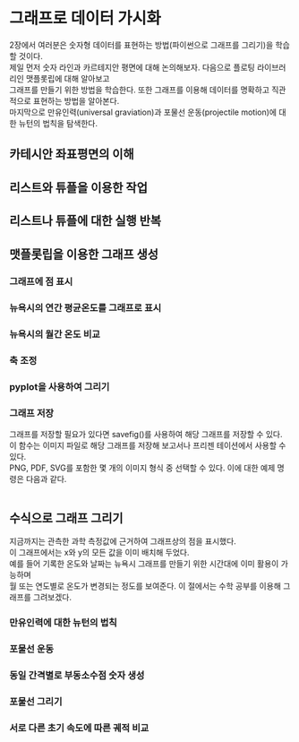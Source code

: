 # 그래프로 데이터 가시화

2장에서 여러분은 숫자형 데이터를 표현하는 방법(파이썬으로 그래프를 그리기)을 학습할 것이다.  
제일 먼저 숫자 라인과 카르테지안 평면에 대해 논의해보자. 다음으로 플로팅 라이브러리인 맷플롯립에 대해 알아보고  
그래프를 만들기 위한 방법을 학습한다. 또한 그래프를 이용해 데이터를 명확하고 직관적으로 표현하는 방법을 알아본다.  
마지막으로 만유인력(universal graviation)과 포물선 운동(projectile motion)에 대한 뉴턴의 법칙을 탐색한다.  

## 카테시안 좌표평면의 이해

## 리스트와 튜플을 이용한 작업

## 리스트나 튜플에 대한 실행 반복

## 맷플롯립을 이용한 그래프 생성

### 그래프에 점 표시

### 뉴욕시의 연간 평균온도를 그래프로 표시

### 뉴욕시의 월간 온도 비교

### 축 조정

### pyplot을 사용하여 그리기

### 그래프 저장

그래프를 저장할 필요가 있다면 savefig()를 사용하여 해당 그래프를 저장할 수 있다.  
이 함수는 이미지 파일로 해당 그래프를 저장해 보고서나 프리젠 테이션에서 사용할 수 있다.  
PNG, PDF, SVG를 포함한 몇 개의 이미지 형식 중 선택할 수 있다. 이에 대한 예제 명령은 다음과 같다.  

```{.py}
```

## 수식으로 그래프 그리기

지금까지는 관측한 과학 측정값에 근거하여 그래프상의 점을 표시했다.  
이 그래프에서는 x와 y의 모든 값을 이미 배치해 두었다.  
예를 들어 기록한 온도와 날짜는 뉴욕시 그래프를 만들기 위한 시간대에 이미 활용이 가능하며  
월 또는 연도별로 온도가 변경되는 정도를 보여준다. 이 절에서는 수학 공부를 이용해 그래프를 그려보겠다.  

### 만유인력에 대한 뉴턴의 법칙

### 포물선 운동

### 동일 간격별로 부동소수점 숫자 생성

### 포물선 그리기

### 서로 다른 초기 속도에 따른 궤적 비교


